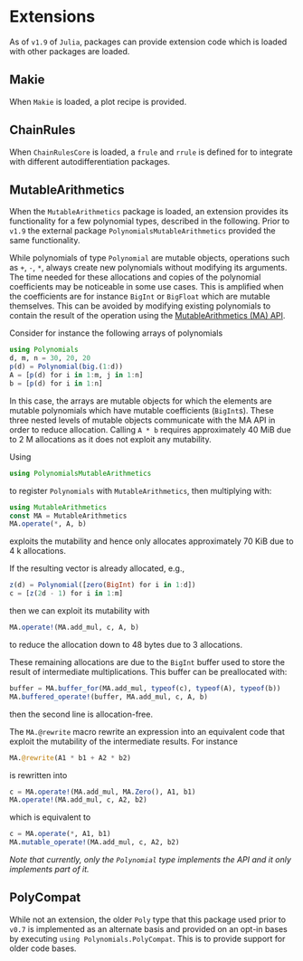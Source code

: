 # Extensions

As of `v1.9` of `Julia`, packages can provide extension code which is loaded with other packages are loaded.

## Makie

When `Makie` is loaded, a plot recipe is provided.

## ChainRules

When `ChainRulesCore` is loaded, a `frule` and `rrule` is defined for to integrate with different autodifferentiation packages.

## MutableArithmetics

When the `MutableArithmetics` package is loaded, an extension provides its functionality for a few polynomial types, described in the following. Prior to `v1.9` the external package `PolynomialsMutableArithmetics` provided the same functionality.


While polynomials of type `Polynomial` are mutable objects, operations such as
`+`, `-`, `*`, always create new polynomials without modifying its arguments.
The time needed for these allocations and copies of the polynomial coefficients
may be noticeable in some use cases. This is amplified when the coefficients
are for instance `BigInt` or `BigFloat` which are mutable themselves.
This can be avoided by modifying existing polynomials to contain the result
of the operation using the [MutableArithmetics (MA) API](https://github.com/jump-dev/MutableArithmetics.jl).

Consider for instance the following arrays of polynomials

```julia
using Polynomials
d, m, n = 30, 20, 20
p(d) = Polynomial(big.(1:d))
A = [p(d) for i in 1:m, j in 1:n]
b = [p(d) for i in 1:n]
```

In this case, the arrays are mutable objects for which the elements are mutable
polynomials which have mutable coefficients (`BigInt`s).
These three nested levels of mutable objects communicate with the MA
API in order to reduce allocation.
Calling `A * b` requires approximately 40 MiB due to 2 M allocations
as it does not exploit any mutability.

Using

```julia
using PolynomialsMutableArithmetics
```

to register `Polynomials` with `MutableArithmetics`, then multiplying with:

```julia
using MutableArithmetics
const MA = MutableArithmetics
MA.operate(*, A, b)
```

exploits the mutability and hence only allocates approximately 70 KiB due to 4 k
allocations.

If the resulting vector is already allocated, e.g.,

```julia
z(d) = Polynomial([zero(BigInt) for i in 1:d])
c = [z(2d - 1) for i in 1:m]
```

then we can exploit its mutability with

```julia
MA.operate!(MA.add_mul, c, A, b)
```

to reduce the allocation down to 48 bytes due to 3 allocations.

These remaining allocations are due to the `BigInt` buffer used to
store the result of intermediate multiplications. This buffer can be
preallocated with:

```julia
buffer = MA.buffer_for(MA.add_mul, typeof(c), typeof(A), typeof(b))
MA.buffered_operate!(buffer, MA.add_mul, c, A, b)
```

then the second line is allocation-free.

The `MA.@rewrite` macro rewrite an expression into an equivalent code that
exploit the mutability of the intermediate results.
For instance
```julia
MA.@rewrite(A1 * b1 + A2 * b2)
```
is rewritten into
```julia
c = MA.operate!(MA.add_mul, MA.Zero(), A1, b1)
MA.operate!(MA.add_mul, c, A2, b2)
```
which is equivalent to
```julia
c = MA.operate(*, A1, b1)
MA.mutable_operate!(MA.add_mul, c, A2, b2)
```

*Note that currently, only the `Polynomial` type implements the API and it only
implements part of it.*

## PolyCompat

While not an extension, the older  `Poly` type that this package used prior to `v0.7`  is implemented as an alternate basis
and provided on an opt-in bases by executing `using Polynomials.PolyCompat`. This is to provide support for older code bases.
